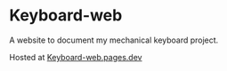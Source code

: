 # Keyboard-web
A website to document my mechanical keyboard project.

Hosted at [Keyboard-web.pages.dev](keyboard-web.pages.dev)
